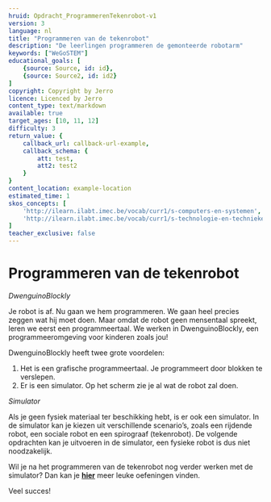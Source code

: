 ```yaml
---
hruid: Opdracht_ProgrammerenTekenrobot-v1
version: 3
language: nl
title: "Programmeren van de tekenrobot"
description: "De leerlingen programmeren de gemonteerde robotarm"
keywords: ["WeGoSTEM"]
educational_goals: [
    {source: Source, id: id}, 
    {source: Source2, id: id2}
]
copyright: Copyright by Jerro
licence: Licenced by Jerro
content_type: text/markdown
available: true
target_ages: [10, 11, 12]
difficulty: 3
return_value: {
    callback_url: callback-url-example,
    callback_schema: {
        att: test,
        att2: test2
    }
}
content_location: example-location
estimated_time: 1
skos_concepts: [
    'http://ilearn.ilabt.imec.be/vocab/curr1/s-computers-en-systemen', 
    'http://ilearn.ilabt.imec.be/vocab/curr1/s-technologie-en-technieken'
]
teacher_exclusive: false
---
```

# Programmeren van de tekenrobot

*DwenguinoBlockly*

Je robot is af. Nu gaan we hem programmeren. We gaan heel precies zeggen wat hij moet doen. Maar omdat de robot geen mensentaal spreekt, leren we eerst een programmeertaal. We werken in DwenguinoBlockly, een programmeeromgeving voor kinderen zoals jou!

DwenguinoBlockly heeft twee grote voordelen:

1.	Het is een grafische programmeertaal. Je programmeert door blokken te verslepen.
2.	Er is een simulator. Op het scherm zie je al wat de robot zal doen. 


*Simulator*

Als je geen fysiek materiaal ter beschikking hebt, is er ook een simulator. In de simulator kan je kiezen uit verschillende scenario’s, zoals een rijdende robot, een sociale robot en een spirograaf (tekenrobot). De volgende opdrachten kan je uitvoeren in de simulator, een fysieke robot is dus niet noodzakelijk.

Wil je na het programmeren van de tekenrobot nog verder werken met de simulator? Dan kan je
[**hier**](https://www.dwengo.org/starttodwenguino/ "StartToDwenguino") meer leuke oefeningen vinden.

Veel succes!
